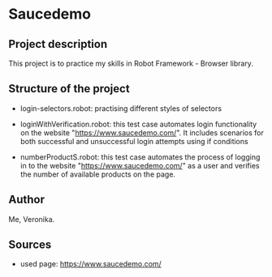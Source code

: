 # Saucedemo

## Project description
This project is to practice my skills in Robot Framework - Browser library. 

## Structure of the project
- login-selectors.robot: practising different styles of selectors

- loginWithVerification.robot: this test case automates login functionality on the website "https://www.saucedemo.com/". It includes scenarios for both successful and unsuccessful login attempts using if conditions

- numberProductS.robot: this test case automates the process of logging in to the website "https://www.saucedemo.com/" as a user and verifies the number of available products on the page.



## Author
Me, Veronika.

## Sources
- used page: https://www.saucedemo.com/
